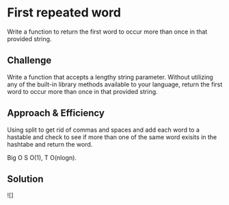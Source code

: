 # First repeated word
Write a function to return the first word to occur more than once in that provided string.

## Challenge
Write a function that accepts a lengthy string parameter.
Without utilizing any of the built-in library methods available to your language, return the first word to occur more than once in that provided string.

## Approach & Efficiency
Using split to get rid of commas and spaces and add each word to a hastable and check to see if more than one of the same word exisits in the hashtabe and return the word.

Big O 
S O(1), 
T O(nlogn).


## Solution
![]
